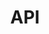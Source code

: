 ---
title: API
description: The dxflow API provides a comprehensive interface for interacting with the dxflow engine, allowing you to manage workflows, files, and applications programmatically. This guide will help you understand how to use the API effectively.
---